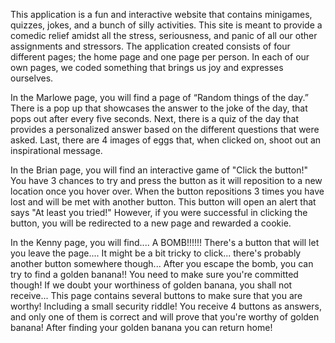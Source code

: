 This application is a fun and interactive website that contains minigames, quizzes, jokes, and a bunch of silly activities. This site is meant to provide a comedic relief amidst all the stress, seriousness, and panic of all our other assignments and stressors. The application created consists of four different pages; the home page and one page per person. In each of our own pages, we coded something that brings us joy and expresses ourselves. 

In the Marlowe page, you will find a page of “Random things of the day.” There is a pop up that showcases the answer to the joke of the day, that pops out after every five seconds. Next, there is a quiz of the day that provides a personalized answer based on the different questions that were asked. Last, there are 4 images of eggs that, when clicked on, shoot out an inspirational message.

In the Brian page, you will find an interactive game of "Click the button!" You have 3 chances to try and press the button as it will reposition to a new location once you hover over. When the button repositions 3 times you have lost and will be met with another button. This button will open an alert that says "At least you tried!" However, if you were successful in clicking the button, you will be redirected to a new page and rewarded a cookie.

In the Kenny page, you will find.... A BOMB!!!!!! There's a button that will let you leave the page.... It might be a bit tricky to click... there's probably another button somewhere though... After you escape the bomb, you can try to find a golden banana!! You need to make sure you're committed though! If we doubt your worthiness of golden banana, you shall not receive... This page contains several buttons to make sure that you are worthy! Including a small security riddle! You receive 4 buttons as answers, and only one of them is correct and will prove that you're worthy of golden banana! After finding your golden banana you can return home!
